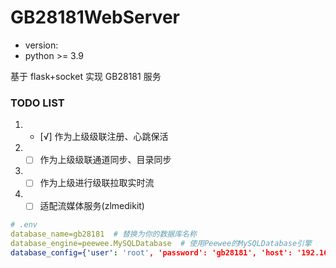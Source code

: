 # GB28181WebServer

- version:
- python >= 3.9

基于 flask+socket 实现 GB28181 服务

### TODO LIST

1. - [√] 作为上级级联注册、心跳保活
2. - [ ] 作为上级级联通道同步、目录同步
3. - [ ] 作为上级进行级联拉取实时流
4. - [ ] 适配流媒体服务(zlmedikit)

```yaml
# .env
database_name=gb28181  # 替换为你的数据库名称
database_engine=peewee.MySQLDatabase  # 使用Peewee的MySQLDatabase引擎
database_config={'user': 'root', 'password': 'gb28181', 'host': '192.168.0.18'}  # 替换为你的数据库连接配置
```
